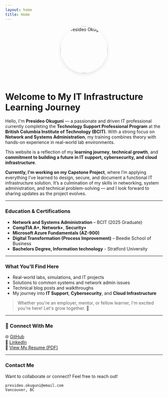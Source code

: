 ```yaml
---
layout: home
title: Home
---
```


<p align="center">
  <img src="/presideo-profile.jpg" alt="Presideo Okuguni" width="150" style="border-radius: 50%; box-shadow: 0 4px 12px rgba(0,0,0,0.1); margin-bottom: 20px;">
</p>



# Welcome to My IT Infrastructure Learning Journey

Hello, I'm **Presideo Okuguni** — a passionate and driven IT professional currently completing the **Technology Support Professional Program** at the **British Columbia Institute of Technology (BCIT)**. With a strong focus on **Network and Systems Administration**, my training combines theory with hands-on experience in real-world lab environments.

This website is a reflection of my **learning journey**, **technical growth**, and **commitment to building a future in IT support, cybersecurity, and cloud infrastructure**.

**Currently, I'm working on my Capstone Project**, where I’m applying everything I’ve learned to design, secure, and document a functional IT infrastructure solution. It’s a culmination of my skills in networking, system administration, and technical problem-solving — and I look forward to sharing updates as the project evolves.

---

### Education & Certifications

- **Network and Systems Administration** – BCIT (2025 Graduate)  
- **CompTIA A+**, **Network+**, **Security+**  
- **Microsoft Azure Fundamentals (AZ-900)**  
- **Digital Transformation (Process Improvement)** – Beedie School of Business
- **Bachelors Degree, Information technology** - Stratford University  

---

### What You’ll Find Here

- Real-world labs, simulations, and IT projects  
- Solutions to common systems and network admin issues  
- Technical blog posts and walkthroughs  
- My journey into **IT Support**, **Cybersecurity**, and **Cloud Infrastructure**

> Whether you're an employer, mentor, or fellow learner, I'm excited you're here! Let's grow together. 🌱

---

### 🔗 Connect With Me

🌐 [GitHub](https://github.com/presideookuguni)  
💼 [LinkedIn](https://www.linkedin.com/in/presidoe-okuguni)  
📄 [View My Resume (PDF)](https://yourdomain.com/resume.pdf) <!-- Update with your actual link -->

---

### Contact Me

Want to collaborate or connect? Feel free to reach out!

```
presideo.okuguni@email.com  
Vancouver, BC  
